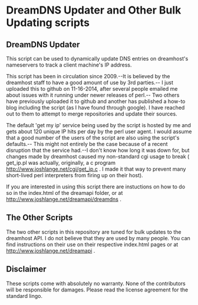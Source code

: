 DreamDNS Updater and Other Bulk Updating scripts
=============================

## DreamDNS Updater ##
This script can be used to dynamically update DNS entries on dreamhost's nameservers to track a client machine's IP address.

This script has been in circulation since 2009.--It is believed by the dreamhost staff to have a good amount of use by 3rd parties.-- I just uploaded this to github on 11-16-2014, after several people emailed me about issues with it running under newer releases of perl.-- Two others have previously uploaded it to github and another has published a how-to blog including the script (as I have found through google). I have reached out to them to attempt to merge repositories and update their sources.

The default 'get my ip' service being used by the script is hosted by me and gets about 120 unique IP hits per day by the perl user agent. I would assume that a good number of the users of the script are also using the script's defaults.-- This might not entirely be the case because of a recent disruption that the service had.--I don't know how long it was down for, but changes made by dreamhost caused my non-standard cgi usage to break ( get_ip.pl was actually, originally, a c program http://www.joshlange.net/cgi/get_ip.c . I made it that way to prevent many short-lived perl interpreters from firing up on their host).

If you are interested in using this script there are instuctions on how to do so in the index.html of the dreamapi folder, or at http://www.joshlange.net/dreamapi/dreamdns .

## The Other Scripts ##
The two other scripts in this repository are tuned for bulk updates to the dreamhost API. I do not believe that they are used by many people. You can find instructions on their use on their respective index.html pages or at http://www.joshlange.net/dreamapi .

## Disclaimer ##

These scripts come with absolutely no warranty. None of the contributors will be responsible for damages. Please read the license agreement for the standard lingo.
